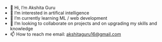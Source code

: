 - 👋 Hi, I’m Akshita Guru
- 👀 I’m interested in artifical intelligence
- 🌱 I’m currently learning ML / web development
- 💞️ I’m looking to collaborate on projects and on upgrading my skills and knowledge 
- 📫 How to reach me email: akshitaguru16@gmail.com


<!---
Akshitaguru/Akshitaguru is a ✨ special ✨ repository because its `README.md` (this file) appears on your GitHub profile.
You can click the Preview link to take a look at your changes.
--->

